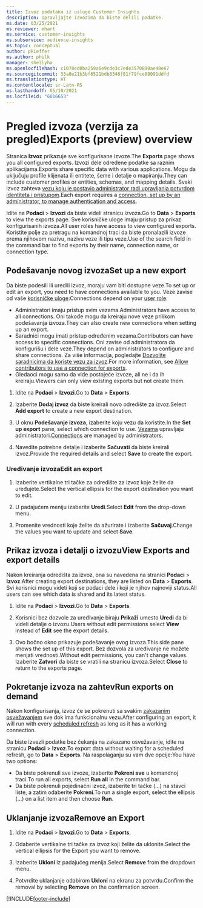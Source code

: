 ```yaml
---
title: Izvoz podataka iz usluge Customer Insights
description: Upravljajte izvozima da biste delili podatke.
ms.date: 03/25/2021
ms.reviewer: mhart
ms.service: customer-insights
ms.subservice: audience-insights
ms.topic: conceptual
author: pkieffer
ms.author: philk
manager: shellyha
ms.openlocfilehash: c1078ed0ba259a6e9cde3c7ede3570890ae48e67
ms.sourcegitcommit: 33a8e21b3bf6521bdb8346f81f79fce88091ddfd
ms.translationtype: HT
ms.contentlocale: sr-Latn-RS
ms.lasthandoff: 05/10/2021
ms.locfileid: "6016653"
---
```

# <a name="exports-preview-overview"></a><span data-ttu-id="8617e-103">Pregled izvoza (verzija za pregled)</span><span class="sxs-lookup"><span data-stu-id="8617e-103">Exports (preview) overview</span></span>

<span data-ttu-id="8617e-104">Stranica **Izvoz** prikazuje sve konfigurisane izvoze.</span><span class="sxs-lookup"><span data-stu-id="8617e-104">The **Exports** page shows you all configured exports.</span></span> <span data-ttu-id="8617e-105">Izvozi dele određene podatke sa raznim aplikacijama.</span><span class="sxs-lookup"><span data-stu-id="8617e-105">Exports share specific data with various applications.</span></span> <span data-ttu-id="8617e-106">Mogu da uključuju profile klijenata ili entitete, šeme i detalje o mapiranju.</span><span class="sxs-lookup"><span data-stu-id="8617e-106">They can include customer profiles or entities, schemas, and mapping details.</span></span> <span data-ttu-id="8617e-107">Svaki izvoz zahteva [vezu koju je postavio administrator radi upravljanja potvrdom identiteta i pristupom](connections.md).</span><span class="sxs-lookup"><span data-stu-id="8617e-107">Each export requires a [connection, set up by an administrator, to manage authentication and access](connections.md).</span></span>

<span data-ttu-id="8617e-108">Idite na **Podaci** > **Izvozi** da biste videli stranicu izvoza.</span><span class="sxs-lookup"><span data-stu-id="8617e-108">Go to **Data** > **Exports** to view the exports page.</span></span> <span data-ttu-id="8617e-109">Sve korisničke uloge imaju pristup za prikaz konfigurisanih izvoza.</span><span class="sxs-lookup"><span data-stu-id="8617e-109">All user roles have access to view configured exports.</span></span> <span data-ttu-id="8617e-110">Koristite polje za pretragu na komandnoj traci da biste pronalazili izvoze prema njihovom nazivu, nazivu veze ili tipu veze.</span><span class="sxs-lookup"><span data-stu-id="8617e-110">Use of the search field in the command bar to find exports by their name, connection name, or connection type.</span></span>

## <a name="set-up-a-new-export"></a><span data-ttu-id="8617e-111">Podešavanje novog izvoza</span><span class="sxs-lookup"><span data-stu-id="8617e-111">Set up a new export</span></span>

<span data-ttu-id="8617e-112">Da biste podesili ili uredili izvoz, moraju vam biti dostupne veze.</span><span class="sxs-lookup"><span data-stu-id="8617e-112">To set up or edit an export, you need to have connections available to you.</span></span> <span data-ttu-id="8617e-113">Veze zavise od vaše [korisničke uloge](permissions.md):</span><span class="sxs-lookup"><span data-stu-id="8617e-113">Connections depend on your [user role](permissions.md):</span></span>
- <span data-ttu-id="8617e-114">Administratori imaju pristup svim vezama.</span><span class="sxs-lookup"><span data-stu-id="8617e-114">Administrators have access to all connections.</span></span> <span data-ttu-id="8617e-115">Oni takođe mogu da kreiraju nove veze prilikom podešavanja izvoza.</span><span class="sxs-lookup"><span data-stu-id="8617e-115">They can also create new connections when setting up an export.</span></span>
- <span data-ttu-id="8617e-116">Saradnici mogu imati pristup određenim vezama.</span><span class="sxs-lookup"><span data-stu-id="8617e-116">Contributors can have access to specific connections.</span></span> <span data-ttu-id="8617e-117">Oni zavise od administratora da konfigurišu i dele veze.</span><span class="sxs-lookup"><span data-stu-id="8617e-117">They depend on administrators to configure and share connections.</span></span> <span data-ttu-id="8617e-118">Za više informacija, pogledajte [Dozvolite saradnicima da koriste vezu za izvoz](connections.md#allow-contributors-to-use-a-connection-for-exports).</span><span class="sxs-lookup"><span data-stu-id="8617e-118">For more information, see [Allow contributors to use a connection for exports](connections.md#allow-contributors-to-use-a-connection-for-exports).</span></span>
- <span data-ttu-id="8617e-119">Gledaoci mogu samo da vide postojeće izvoze, ali ne i da ih kreiraju.</span><span class="sxs-lookup"><span data-stu-id="8617e-119">Viewers can only view existing exports but not create them.</span></span>

1. <span data-ttu-id="8617e-120">Idite na **Podaci** > **Izvozi**.</span><span class="sxs-lookup"><span data-stu-id="8617e-120">Go to **Data** > **Exports**.</span></span>

1. <span data-ttu-id="8617e-121">Izaberite **Dodaj izvoz** da biste kreirali novo odredište za izvoz.</span><span class="sxs-lookup"><span data-stu-id="8617e-121">Select **Add export** to create a new export destination.</span></span>

1. <span data-ttu-id="8617e-122">U oknu **Podešavanje izvoza**, izaberite koju vezu da koristite.</span><span class="sxs-lookup"><span data-stu-id="8617e-122">In the **Set up export** pane, select which connection to use.</span></span> <span data-ttu-id="8617e-123">[Vezama](connections.md) upravljaju administratori.</span><span class="sxs-lookup"><span data-stu-id="8617e-123">[Connections](connections.md) are managed by administrators.</span></span> 

1. <span data-ttu-id="8617e-124">Navedite potrebne detalje i izaberite **Sačuvati** da biste kreirali izvoz.</span><span class="sxs-lookup"><span data-stu-id="8617e-124">Provide the required details and select **Save** to create the export.</span></span>

### <a name="edit-an-export"></a><span data-ttu-id="8617e-125">Uređivanje izvoza</span><span class="sxs-lookup"><span data-stu-id="8617e-125">Edit an export</span></span>

1. <span data-ttu-id="8617e-126">Izaberite vertikalne tri tačke za odredište za izvoz koje želite da uređujete.</span><span class="sxs-lookup"><span data-stu-id="8617e-126">Select the vertical ellipsis for the export destination you want to edit.</span></span>

1. <span data-ttu-id="8617e-127">U padajućem meniju izaberite **Uredi**.</span><span class="sxs-lookup"><span data-stu-id="8617e-127">Select **Edit** from the drop-down menu.</span></span>

1. <span data-ttu-id="8617e-128">Promenite vrednosti koje želite da ažurirate i izaberite **Sačuvaj**.</span><span class="sxs-lookup"><span data-stu-id="8617e-128">Change the values you want to update and select **Save**.</span></span>

## <a name="view-exports-and-export-details"></a><span data-ttu-id="8617e-129">Prikaz izvoza i detalji o izvozu</span><span class="sxs-lookup"><span data-stu-id="8617e-129">View Exports and export details</span></span>

<span data-ttu-id="8617e-130">Nakon kreiranja odredišta za izvoz, ona su navedena na stranici **Podaci** > **Izvoz**.</span><span class="sxs-lookup"><span data-stu-id="8617e-130">After creating export destinations, they are listed on **Data** > **Exports**.</span></span> <span data-ttu-id="8617e-131">Svi korisnici mogu videti koji se podaci dele i koji je njihov najnoviji status.</span><span class="sxs-lookup"><span data-stu-id="8617e-131">All users can see which data is shared and its latest status.</span></span>

1. <span data-ttu-id="8617e-132">Idite na **Podaci** > **Izvozi**.</span><span class="sxs-lookup"><span data-stu-id="8617e-132">Go to **Data** > **Exports**.</span></span>

1. <span data-ttu-id="8617e-133">Korisnici bez dozvole za uređivanje biraju **Prikaži** umesto **Uredi** da bi videli detalje o izvozu.</span><span class="sxs-lookup"><span data-stu-id="8617e-133">Users without edit permissions select **View** instead of **Edit** see the export details.</span></span>

1. <span data-ttu-id="8617e-134">Ovo bočno okno prikazuje podešavanje ovog izvoza.</span><span class="sxs-lookup"><span data-stu-id="8617e-134">This side pane shows the set up of this export.</span></span> <span data-ttu-id="8617e-135">Bez dozvola za uređivanje ne možete menjati vrednosti.</span><span class="sxs-lookup"><span data-stu-id="8617e-135">Without edit permissions, you can't change values.</span></span> <span data-ttu-id="8617e-136">Izaberite **Zatvori** da biste se vratili na stranicu izvoza.</span><span class="sxs-lookup"><span data-stu-id="8617e-136">Select **Close** to return to the exports page.</span></span>

## <a name="run-exports-on-demand"></a><span data-ttu-id="8617e-137">Pokretanje izvoza na zahtev</span><span class="sxs-lookup"><span data-stu-id="8617e-137">Run exports on demand</span></span>

<span data-ttu-id="8617e-138">Nakon konfigurisanja, izvoz će se pokrenuti sa svakim [zakazanim osvežavanjem](system.md#schedule-tab) sve dok ima funkcionalnu vezu.</span><span class="sxs-lookup"><span data-stu-id="8617e-138">After configuring an export, it will run with every [scheduled refresh](system.md#schedule-tab) as long as it has a working connection.</span></span>

<span data-ttu-id="8617e-139">Da biste izvezli podatke bez čekanja na zakazano osvežavanje, idite na stranicu **Podaci** > **Izvoz**.</span><span class="sxs-lookup"><span data-stu-id="8617e-139">To export data without waiting for a scheduled refresh, go to **Data** > **Exports**.</span></span> <span data-ttu-id="8617e-140">Na raspolaganju su vam dve opcije:</span><span class="sxs-lookup"><span data-stu-id="8617e-140">You have two options:</span></span>

- <span data-ttu-id="8617e-141">Da biste pokrenuli sve izvoze, izaberite **Pokreni sve** u komandnoj traci.</span><span class="sxs-lookup"><span data-stu-id="8617e-141">To run all exports, select **Run all** in the command bar.</span></span> 
- <span data-ttu-id="8617e-142">Da biste pokrenuli pojedinačni izvoz, izaberite tri tačke (...) na stavci liste, a zatim odaberite **Pokreni**.</span><span class="sxs-lookup"><span data-stu-id="8617e-142">To run a single export, select the ellipsis (...) on a list item and then choose **Run**.</span></span>

## <a name="remove-an-export"></a><span data-ttu-id="8617e-143">Uklanjanje izvoza</span><span class="sxs-lookup"><span data-stu-id="8617e-143">Remove an Export</span></span>

1. <span data-ttu-id="8617e-144">Idite na **Podaci** > **Izvozi**.</span><span class="sxs-lookup"><span data-stu-id="8617e-144">Go to **Data** > **Exports**.</span></span>

1. <span data-ttu-id="8617e-145">Odaberite vertikalne tri tačke za izvoz koji želite da uklonite.</span><span class="sxs-lookup"><span data-stu-id="8617e-145">Select the vertical ellipsis for the Export you want to remove.</span></span>

1. <span data-ttu-id="8617e-146">Izaberite **Ukloni** iz padajućeg menija.</span><span class="sxs-lookup"><span data-stu-id="8617e-146">Select **Remove** from the dropdown menu.</span></span>

1. <span data-ttu-id="8617e-147">Potvrdite uklanjanje odabirom **Ukloni** na ekranu za potvrdu.</span><span class="sxs-lookup"><span data-stu-id="8617e-147">Confirm the removal by selecting **Remove** on the confirmation screen.</span></span>


[!INCLUDE[footer-include](../includes/footer-banner.md)]

